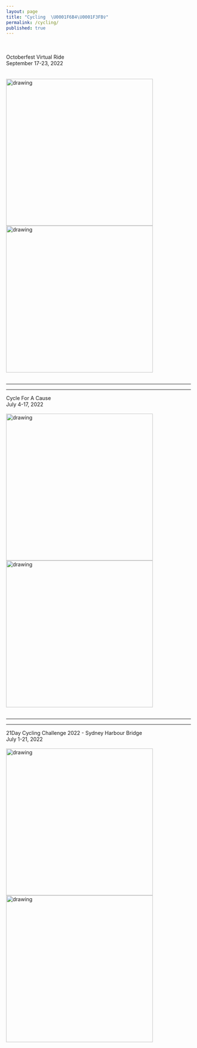 ```yaml
---
layout: page
title: "Cycling  \U0001F6B4\U0001F3FB‍♀️"
permalink: /cycling/
published: true
---
```

<br>
<br>
Octoberfest Virtual Ride
<br>
September 17-23, 2022 
<br>
<br>
<br>
<img src="https://drive.google.com/uc?export=view&id=156gusGf0vkmku70rXO8ad0VH9RQpfbAl" alt="drawing" width="400"/>
<br>
<img src="https://drive.google.com/uc?export=view&id=1rJOXj09xEIPHVUBXqYvVmqT9i0zlA9qU" alt="drawing" width="400"/>
<br>
<br>

---
***

Cycle For A Cause
<br>
July 4-17, 2022
<br>
<br>
<img src="https://drive.google.com/uc?export=view&id=156gusGf0vkmku70rXO8ad0VH9RQpfbAl" alt="drawing" width="400"/>
<br>
<img src="https://drive.google.com/uc?export=view&id=1g_XLJRfE-4fNNIbwAHS9ErMZ54pXHU52" alt="drawing" width="400"/>
<br>
<br>

---
***


21Day Cycling Challenge 2022 - Sydney Harbour Bridge
<br>
July 1-21, 2022 
<br>
<br>
<img src="https://drive.google.com/uc?export=view&id=1lK6QEpqsTgynaIYPFRKy0ICkVlgwb-cM" alt="drawing" width="400"/>
<br>
<img src="https://drive.google.com/uc?export=view&id=1ZKfbbsjaJIygKNz-o2-BWk3_0GH5h7AV" alt="drawing" width="400"/>
